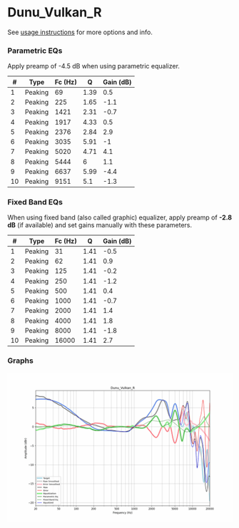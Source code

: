 # Dunu_Vulkan_R
See [usage instructions](https://github.com/jaakkopasanen/AutoEq#usage) for more options and info.

### Parametric EQs
Apply preamp of -4.5 dB when using parametric equalizer.

|   # | Type    |   Fc (Hz) |    Q |   Gain (dB) |
|-----|---------|-----------|------|-------------|
|   1 | Peaking |        69 | 1.39 |         0.5 |
|   2 | Peaking |       225 | 1.65 |        -1.1 |
|   3 | Peaking |      1421 | 2.31 |        -0.7 |
|   4 | Peaking |      1917 | 4.33 |         0.5 |
|   5 | Peaking |      2376 | 2.84 |         2.9 |
|   6 | Peaking |      3035 | 5.91 |        -1   |
|   7 | Peaking |      5020 | 4.71 |         4.1 |
|   8 | Peaking |      5444 | 6    |         1.1 |
|   9 | Peaking |      6637 | 5.99 |        -4.4 |
|  10 | Peaking |      9151 | 5.1  |        -1.3 |

### Fixed Band EQs
When using fixed band (also called graphic) equalizer, apply preamp of **-2.8 dB** (if available) and set gains manually with these parameters.

|   # | Type    |   Fc (Hz) |    Q |   Gain (dB) |
|-----|---------|-----------|------|-------------|
|   1 | Peaking |        31 | 1.41 |        -0.5 |
|   2 | Peaking |        62 | 1.41 |         0.9 |
|   3 | Peaking |       125 | 1.41 |        -0.2 |
|   4 | Peaking |       250 | 1.41 |        -1.2 |
|   5 | Peaking |       500 | 1.41 |         0.4 |
|   6 | Peaking |      1000 | 1.41 |        -0.7 |
|   7 | Peaking |      2000 | 1.41 |         1.4 |
|   8 | Peaking |      4000 | 1.41 |         1.8 |
|   9 | Peaking |      8000 | 1.41 |        -1.8 |
|  10 | Peaking |     16000 | 1.41 |         2.7 |

### Graphs
![](./Dunu_Vulkan_R.png)
